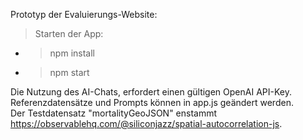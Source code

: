 Prototyp der Evaluierungs-Website:

>Starten der App:
 - >npm install 
 - >npm start

Die Nutzung des AI-Chats, erfordert einen gültigen OpenAI API-Key.\
Referenzdatensätze und Prompts können in app.js geändert werden.\
Der Testdatensatz "mortalityGeoJSON" enstammt  https://observablehq.com/@siliconjazz/spatial-autocorrelation-js.
